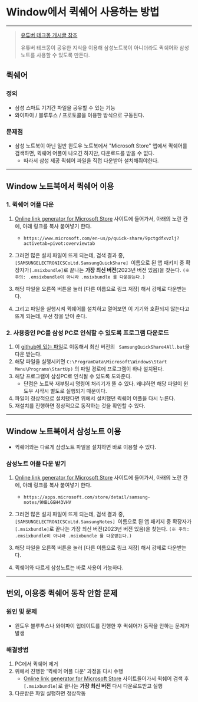 # Window에서 퀵쉐어 사용하는 방법

---

>[유튜버 테크몽 개시글 참조](https://cafe.naver.com/techmong/16623)
>
>유튜버 테크몽이 공유한 지식을 이용해 삼성노트북이 아니더라도 퀵쉐어와 삼성노트를 사용할 수 있도록 만든다. 

## 퀵쉐어

### 정의

- 삼성 스마트 기기간 파일을 공유할 수 있는 기능
- 와이파이 / 블루투스 / 프로토콜을 이용한 방식으로 구동된다. 

### 문제점

- 삼성 노트북이 아닌 일반 윈도우 노트북에서 "Microsoft Store" 앱에서 퀵쉐어를 검색하면, 퀵쉐어 어플이 나오긴 하지만, 다운로드를 받을 수 없다.
  - 따라서 삼성 제공 퀵쉐어 파일을 직접 다운받아 설치해줘야한다. 

---

## Window 노트북에서 퀵쉐어 이용

### 1. 퀵쉐어 어플 다운

1. [Online link generator for Microsoft Store](https://store.rg-adguard.net/) 사이트에 들어가서, 아래의 노란 칸에, 아래 링크를 복사 붙여넣기 한다.

   - ```
     https://www.microsoft.com/en-us/p/quick-share/9pctgdfxvzlj?activetab=pivot:overviewtab
     ```

2. 그러면 많은 설치 파일이 뜨게 되는데, 검색 결과 중, `[SAMSUNGELECTRONICSCoLtd.SamsungQuickShare] `이름으로 된 앱 패키지 중 확장자가` [.msixbundle] `로 끝나는 **가장 최신 버전**(2023년 버전 있음)을 찾는다. `(※ 주의: .emsixbundle이 아니라 .msixbundle 를 다운받는다.)`

3. 해당 파일을 오른쪽 버튼을 눌러 [다른 이름으로 링크 저장] 해서 강제로 다운받는다. 

4. 그리고 파일을 실행시켜 퀵쉐어를 설치하고 열어보면 이 기기와 호환되지 않는다고 뜨게 되는데, 우선 창을 닫아 준다.

### 2. 사용중인 PC를 삼성 PC로 인식할 수 있도록 프로그램 다운로드 

1. 이 [github에 있는 파일](https://github.com/obrobrio2000/Samsung-Quick-Share-4-All/releases)로 이동해서 최신 버전의 `	SamsungQuickShare4All.bat`을 다운 받는다.
2. 해당 파일을 실행시키면 `C:\ProgramData\Microsoft\Windows\Start Menu\Programs\StartUp)` 의 파일 경로에 프로그램이 하나 설치된다. 
3. 해당 프로그램이 삼성PC로 인식될 수 있도록 도와준다.
   - 단점은 노트북 재부팅시 명령어 처리기가 뜰 수 있다. 왜냐하면 해당 파일이 윈도우 시작시 별도로 실행되기 때문이다. 
4. 파일이 정상적으로 설치됐다면 위에서 설치했던 퀵쉐어 어플을 다시 누른다. 
5. 재설치를 진행하면 정상적으로 동작하는 것을 확인할 수 있다. 

---

## Window 노트북에서 삼성노트 이용 

- 퀵쉐어와는 다르게 삼성노트 파일을 설치하면 바로 이용할 수 있다. 

### 삼성노트 어플 다운 받기

1. [Online link generator for Microsoft Store](https://store.rg-adguard.net/) 사이트에 들어가서, 아래의 노란 칸에, 아래 링크를 복사 붙여넣기 한다.

   - ```
     https://apps.microsoft.com/store/detail/samsung-notes/9NBLGGH43VHV
     ```

2. 그러면 많은 설치 파일이 뜨게 되는데, 검색 결과 중, `[SAMSUNGELECTRONICSCoLtd.SamsungNotes] `이름으로 된 앱 패키지 중 확장자가` [.msixbundle] `로 끝나는 가장 최신 버전(2023년 버전 있음)을 찾는다. `(※ 주의: .emsixbundle이 아니라 .msixbundle 를 다운받는다.)`

3. 해당 파일을 오른쪽 버튼을 눌러 [다른 이름으로 링크 저장] 해서 강제로 다운받는다. 

4. 퀵쉐어와 다르게 삼성노트는 바로 사용이 가능하다.

---

## 번외, 이용중 퀵쉐어 동작 안함 문제

### 원인 및 문제 

- 윈도우 블루투스나 와이파이 업데이트를 진행한 후 퀵쉐어가 동작을 안하는 문제가 발생 

### 해결방법

1. PC에서 퀵쉐어 제거 
2. 위에서 진행한 '퀵쉐어 어플 다운' 과정을 다시 수행 
   - [Online link generator for Microsoft Store](https://store.rg-adguard.net/) 사이트들어가서 퀵쉐어 검색 후 ` [.msixbundle] `로 끝나는 **가장 최신 버전** 다시 다운로드받고 실행 
3. 다운받은 파일 실행하면 정상작동 

